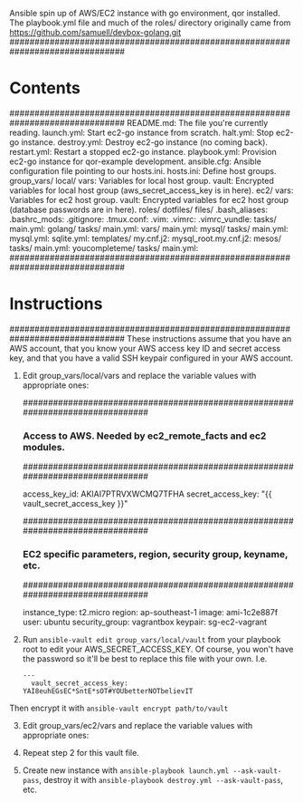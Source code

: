 Ansible spin up of AWS/EC2 instance with go environment, qor installed.   
The playbook.yml file and much of the roles/ directory originally came from https://github.com/samuell/devbox-golang.git
###############################################################################
# Contents
###############################################################################
    README.md:      The file you're currently reading.
    launch.yml:     Start ec2-go instance from scratch.
    halt.yml:       Stop ec2-go instance.
    destroy.yml:    Destroy ec2-go instance (no coming back).
    restart.yml:    Restart a stopped ec2-go instance.
    playbook.yml:   Provision ec2-go instance for qor-example development.
    ansible.cfg:    Ansible configuration file pointing to our hosts.ini.
    hosts.ini:      Define host groups.
    group_vars/
        local/
            vars:   Variables for local host group.
            vault:  Encrypted variables for local host group (aws_secret_access_key is in here).
        ec2/
            vars:   Variables for ec2 host group.
            vault:  Encrypted variables for ec2 host group (database passwords are in here).
    roles/
        dotfiles/
            files/
                .bash_aliases:
                .bashrc_mods:
                .gitignore:
                .tmux.conf:
                .vim:
                .vimrc:
                .vimrc_vundle:
            tasks/
                main.yml:
        golang/
            tasks/
                main.yml:
            vars/
                main.yml:
        mysql/
            tasks/
                main.yml:
                mysql.yml:
                sqlite.yml:
            templates/
                my.cnf.j2:
                mysql_root.my.cnf.j2:
        mesos/
            tasks/
                main.yml:
        youcompleteme/
            tasks/
                main.yml:
###############################################################################
# Instructions
###############################################################################
These instructions assume that you have an AWS account, that you know your AWS access key ID and secret access key, and that you have a valid SSH keypair configured in your AWS account.

1. Edit group_vars/local/vars and replace the variable values with appropriate ones:

    ###############################################################################
    ### Access to AWS. Needed by ec2_remote_facts and ec2 modules.
    ###############################################################################
    
    access_key_id: AKIAI7PTRVXWCMQ7TFHA
    secret_access_key: "{{ vault_secret_access_key }}"
    
    ###############################################################################
    ### EC2 specific parameters, region, security group, keyname, etc.
    ###############################################################################
    
    instance_type:    t2.micro
    region:           ap-southeast-1
    image:            ami-1c2e887f
    user:             ubuntu
    security_group:   vagrantbox
    keypair:          sg-ec2-vagrant

2. Run `ansible-vault edit group_vars/local/vault` from your playbook root to edit your AWS_SECRET_ACCESS_KEY. Of course, you won't have the password so it'll be best to replace this file with your own. I.e.
    ```
    ---
      vault_secret_access_key: YAI8euhEGsEC*SntE*sOT#YOUbetterNOTbelievIT
    ```
Then encrypt it with `ansible-vault encrypt path/to/vault`   

3. Edit group_vars/ec2/vars and replace the variable values with appropriate ones:

4. Repeat step 2 for this vault file. 

5. Create new instance with `ansible-playbook launch.yml --ask-vault-pass`, destroy it with `ansible-playbook destroy.yml --ask-vault-pass`, etc.

